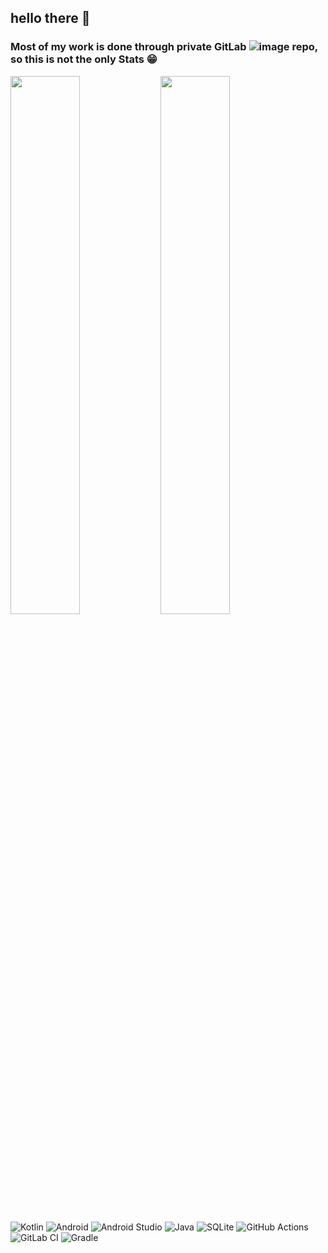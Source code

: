 ## hello there 👋
### Most of my work is done through private GitLab ![image](https://user-images.githubusercontent.com/6556678/179458162-26773781-52f6-49ae-960b-4e8d28bed501.png) repo, so this is not the only Stats 😁

<img align='left' width="47%" src="https://github-readme-stats.vercel.app/api?username=Nodrex&show_icons=true&theme=radical" />

<img align='left' width="47%" src="https://github-readme-stats.vercel.app/api/top-langs/?username=Nodrex&layout=compact" />

![Kotlin](https://img.shields.io/badge/kotlin-%230095D5.svg?style=for-the-badge&logo=kotlin&logoColor=white)
![Android](https://img.shields.io/badge/Android-3DDC84?style=for-the-badge&logo=android&logoColor=white)
![Android Studio](https://img.shields.io/badge/Android%20Studio-3DDC84.svg?style=for-the-badge&logo=android-studio&logoColor=white)
![Java](https://img.shields.io/badge/java-%23ED8B00.svg?style=for-the-badge&logo=java&logoColor=white)
![SQLite](https://img.shields.io/badge/sqlite-%2307405e.svg?style=for-the-badge&logo=sqlite&logoColor=white)
![GitHub Actions](https://img.shields.io/badge/github%20actions-%232671E5.svg?style=for-the-badge&logo=githubactions&logoColor=white)
![GitLab CI](https://img.shields.io/badge/gitlab%20ci-%23181717.svg?style=for-the-badge&logo=gitlab&logoColor=white)
![Gradle](https://img.shields.io/badge/Gradle-02303A.svg?style=for-the-badge&logo=Gradle&logoColor=white)
